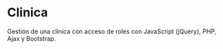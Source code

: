 # Clinica
Gestión de una clínica con acceso de roles con JavaScript (jQuery), PHP,  Ajax y  Bootstrap.
